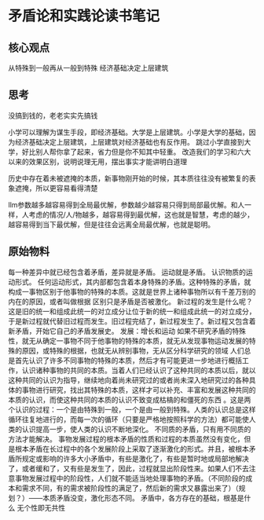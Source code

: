 # 矛盾论和实践论读书笔记

## 核心观点

从特殊到一般再从一般到特殊
经济基础决定上层建筑





## 思考

没搞到钱的，老老实实先搞钱

小学可以理解为谋生手段，即经济基础。大学是上层建筑。小学是大学的基础，因为经济基础决定上层建筑，上层建筑对经济基础也有反作用。
跳过小学直接到大学，好比别人帮你拿了起来，省力但是你不知其中轻重。
改造我们的学习和六大以来的效果区别，说明说理无用，摆出事实才能讲明白道理

历史中存在着未被遮掩的本质，新事物刚开始的时候，其本质往往没有被繁复的表象遮掩，所以更容易看得清楚

llm参数越多越容易得到全局最优解，参数越少越容易只得到局部最优解。和人一样，人考虑的情况/人/物越多，越容易得到最优解，这也就是智慧，考虑的越少，越容易得到当下最优解，但是往往会远离全局最优解，也就是聪明。

## 原始物料

每一种差异中就已经包含着矛盾，差异就是矛盾。
运动就是矛盾。
认识物质的运动形式。
任何运动形式，其内部都包含着本身特殊的矛盾。这种特殊的矛盾，就构成一事物区别于他事物的特殊的本质。这就是世界上诸种事物所以有千差万别的内在的原因，或者叫做根据
区别只是矛盾是否被激化。
新过程的发生是什么呢？这是旧的统一和组成此统一的对立成分让位于新的统一和组成此统一的对立成分，于是新过程就代替旧过程而发生。旧过程完结了，新过程发生了。新过程又包含着新矛盾，开始它自己的矛盾发展史。
发展：增长和运动
如果不研究矛盾的特殊性，就无从确定一事物不同于他事物的特殊的本质，就无从发现事物运动发展的特殊的原因，或特殊的根据，也就无从辨别事物，无从区分科学研究的领域
人们总是首先认识了许多不同事物的特殊的本质，然后才有可能更进一步地进行概括工作，认识诸种事物的共同的本质。当着人们已经认识了这种共同的本质以后，就以这种共同的认识为指导，继续地向着尚未研究过的或者尚未深入地研究过的各种具体的事物进行研究，找出其特殊的本质，这样才可以补充、丰富和发展这种共同的本质的认识，而使这种共同的本质的认识不致变成枯槁的和僵死的东西
。这是两个认识的过程：一个是由特殊到一般，一个是由一般到特殊。人类的认识总是这样循环往复地进行的，而每一次的循环（只要是严格地按照科学的方法）都可能使人类的认识提高一步，使人类的认识不断地深化。
不同质的矛盾，只有用不同质的方法才能解决。
事物发展过程的根本矛盾的性质和过程的本质虽然没有变化，但是根本矛盾在长过程中的各个发展阶段上采取了逐渐激化的形式。并且，被根本矛盾所规定或影响的许多大小矛盾中，有些是激化了，有些是暂时地或局部地解决了，或者缓和了，又有些是发生了，因此，过程就显出阶段性来。如果人们不去注意事物发展过程中的阶段性，人们就不能适当地处理事物的矛盾。（不同阶段的成本和需求不同，有的需求被阶段性的满足了，然后新的需求又暴露出来了）（规划？）——本质矛盾没变，激化形态不同。
矛盾中，各方存在的基础，根基是什么
无个性即无共性